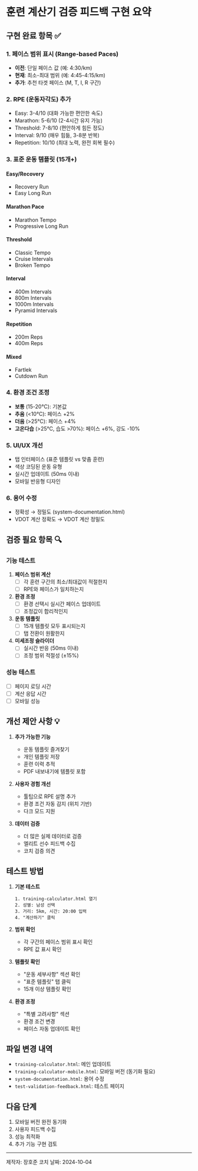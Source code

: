# 훈련 계산기 검증 피드백 구현 요약

## 구현 완료 항목 ✅

### 1. 페이스 범위 표시 (Range-based Paces)
- **이전**: 단일 페이스 값 (예: 4:30/km)
- **현재**: 최소-최대 범위 (예: 4:45-4:15/km)
- **추가**: 추천 타겟 페이스 (M, T, I, R 구간)

### 2. RPE (운동자각도) 추가
- Easy: 3-4/10 (대화 가능한 편안한 속도)
- Marathon: 5-6/10 (2-4시간 유지 가능)
- Threshold: 7-8/10 (편안하게 힘든 정도)
- Interval: 9/10 (매우 힘듦, 3-8분 반복)
- Repetition: 10/10 (최대 노력, 완전 회복 필수)

### 3. 표준 운동 템플릿 (15개+)
#### Easy/Recovery
- Recovery Run
- Easy Long Run

#### Marathon Pace
- Marathon Tempo
- Progressive Long Run

#### Threshold
- Classic Tempo
- Cruise Intervals
- Broken Tempo

#### Interval
- 400m Intervals
- 800m Intervals
- 1000m Intervals
- Pyramid Intervals

#### Repetition
- 200m Reps
- 400m Reps

#### Mixed
- Fartlek
- Cutdown Run

### 4. 환경 조건 조정
- **보통** (15-20°C): 기본값
- **추움** (<10°C): 페이스 +2%
- **더움** (>25°C): 페이스 +4%
- **고온다습** (>25°C, 습도 >70%): 페이스 +6%, 강도 -10%

### 5. UI/UX 개선
- 탭 인터페이스 (표준 템플릿 vs 맞춤 훈련)
- 색상 코딩된 운동 유형
- 실시간 업데이트 (50ms 이내)
- 모바일 반응형 디자인

### 6. 용어 수정
- 정확성 → 정밀도 (system-documentation.html)
- VDOT 계산 정확도 → VDOT 계산 정밀도

## 검증 필요 항목 🔍

### 기능 테스트
1. **페이스 범위 계산**
   - [ ] 각 훈련 구간의 최소/최대값이 적절한지
   - [ ] RPE와 페이스가 일치하는지

2. **환경 조정**
   - [ ] 환경 선택시 실시간 페이스 업데이트
   - [ ] 조정값이 합리적인지

3. **운동 템플릿**
   - [ ] 15개 템플릿 모두 표시되는지
   - [ ] 탭 전환이 원활한지

4. **미세조정 슬라이더**
   - [ ] 실시간 반응 (50ms 이내)
   - [ ] 조정 범위 적절성 (±15%)

### 성능 테스트
- [ ] 페이지 로딩 시간
- [ ] 계산 응답 시간
- [ ] 모바일 성능

## 개선 제안 사항 💡

1. **추가 가능한 기능**
   - 운동 템플릿 즐겨찾기
   - 개인 템플릿 저장
   - 훈련 이력 추적
   - PDF 내보내기에 템플릿 포함

2. **사용자 경험 개선**
   - 툴팁으로 RPE 설명 추가
   - 환경 조건 자동 감지 (위치 기반)
   - 다크 모드 지원

3. **데이터 검증**
   - 더 많은 실제 데이터로 검증
   - 엘리트 선수 피드백 수집
   - 코치 검증 의견

## 테스트 방법

1. **기본 테스트**
   ```
   1. training-calculator.html 열기
   2. 성별: 남성 선택
   3. 거리: 5km, 시간: 20:00 입력
   4. "계산하기" 클릭
   ```

2. **범위 확인**
   - 각 구간의 페이스 범위 표시 확인
   - RPE 값 표시 확인

3. **템플릿 확인**
   - "운동 세부사항" 섹션 확인
   - "표준 템플릿" 탭 클릭
   - 15개 이상 템플릿 확인

4. **환경 조정**
   - "특별 고려사항" 섹션
   - 환경 조건 변경
   - 페이스 자동 업데이트 확인

## 파일 변경 내역

- `training-calculator.html`: 메인 업데이트
- `training-calculator-mobile.html`: 모바일 버전 (동기화 필요)
- `system-documentation.html`: 용어 수정
- `test-validation-feedback.html`: 테스트 페이지

## 다음 단계

1. 모바일 버전 완전 동기화
2. 사용자 피드백 수집
3. 성능 최적화
4. 추가 기능 구현 검토

---
제작자: 장호준 코치
날짜: 2024-10-04